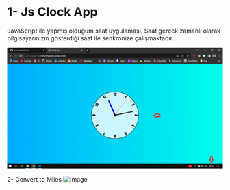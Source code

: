 # 1- Js Clock App
JavaScript ile yapmış olduğum saat uygulaması. Saat gerçek zamanlı olarak bilgisayarınızın gösterdiği saat ile senkronize çalışmaktadır.


![alt text](https://github.com/yunusolcar/Js-App/blob/master/src/Css/clock-app-img.png)

2- Convert to Miles
![image](https://user-images.githubusercontent.com/94309613/208760448-e652b26f-a937-43b4-bc0f-b0c9e10dc0bb.png)
